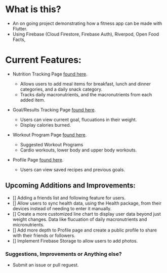 # What is this? 
 - An on going project demonstrating how a fitness app can be made with Flutter.
 - Using Firebase (Cloud Firestore, Firebase Auth), Riverpod, Open Food Facts,


# Current Features:
 - Nutrition Tracking Page
[found here](https://github.com/ItsYaBoyJG/FitnessApp/blob/main/fitness_app/lib/views/diet/diet_tab.dart).
   - Allows users to add meal items for breakfast, lunch and dinner categories, and a daily snack category.
   - Tracks daily macronutrients, and the macronutrients from each added item.

 - Goal/Results Tracking Page 
 [found here](https://github.com/ItsYaBoyJG/FitnessApp/blob/main/fitness_app/lib/views/results/results_tab.dart).
   - Users can view current goal, flucuations in their weight.
   - Display calories burned. 

 - Workout Program Page
 [found here](https://github.com/ItsYaBoyJG/FitnessApp/blob/main/fitness_app/lib/views/programs/programs_tab.dart).
   - Suggested Workout Programs
   - Cardio workouts, lower body and upper body workouts.
   

 - Profile Page
 [found here](https://github.com/ItsYaBoyJG/FitnessApp/blob/main/fitness_app/lib/views/profile/profile.dart).
   - Users can view saved recipes and previous goals.
  

## Upcoming Additions and Improvements:
 - [] Adding a friends list and following feature for users.
 - [] Allow users to sync health data, using the Health package, from their devices instead of needing to enter it manually.
 - [] Create a more customized line chart to display user data beyond just weight changes. Data like flucuation of daily macronutrients and micronutrients.
 - [] Add more depth to Profile page and create a public profile to share with their friends or followers.
 - [] Implement Firebase Storage to allow users to add photos.




### Suggestions, Improvements or Anything else?
   - Submit an issue or pull reguest.

